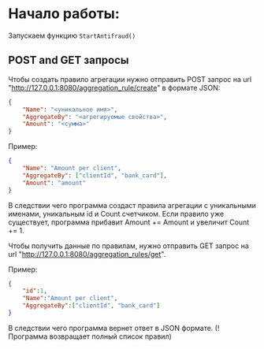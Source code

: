 # Начало работы:
Запускаем функцию `StartAntifraud()`

## POST and GET запросы

Чтобы создать правило агрегации нужно отправить POST запрос на url "http://127.0.0.1:8080/aggregation_rule/create" в формате JSON:

```json
{
    "Name": "<уникальное имя>",
    "AggregateBy": "<агрегируемые свойства>",
    "Amount": "<сумма>"
}
```

Пример:

```json
{
    "Name": "Amount per client",
    "AggregateBy": ["clientId", "bank_card"],
    "Amount": "amount"
}
```

В следствии чего программа создаст правила агрегации с уникальными именами, уникальным id и Count счетчиком. Если правило уже существует, программа прибавит Amount += Amount и увеличит Count += 1.

Чтобы получить данные по правилам, нужно отправить GET запрос на url "http://127.0.0.1:8080/aggregation_rules/get".

Пример:

```json
{
    "id":1,
    "Name":"Amount per client",
    "AggregateBy":["clientId", "bank_card"]
}
```

В следствии чего программа вернет ответ в JSON формате. (! Программа возвращает полный список правил)